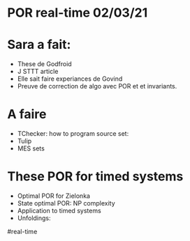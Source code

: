 # POR real-time 02/03/21

# Sara a fait:
* These de Godfroid
* J STTT article
* Elle sait faire experiances de Govind
* Preuve de correction de algo avec POR et et invariants.

# A faire
* TChecker: how to program source set: 
* Tulip
* MES sets 

# These POR for timed systems
  * Optimal POR for Zielonka
  * State optimal POR: NP complexity
  * Application to timed systems
  * Unfoldings: 

#real-time